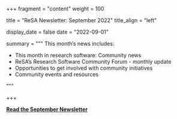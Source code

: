 +++ 
fragment = "content" 
weight = 100

title = "ReSA Newsletter: September 2022" 
title_align = "left"

display_date = false 
date = "2022-09-01"

summary = """ 
This month’s news includes:

* This month in research software: Community news
* ReSA’s Research Software Community Forum - monthly update
* Opportunities to get involved with community initiatives
* Community events and resources

"""

+++

**[Read the September Newsletter](https://preview.mailerlite.io/preview/778129/emails/114349311828952533)**
